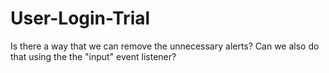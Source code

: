 # User-Login-Trial
Is there a way that we can remove the unnecessary alerts? Can we also do that using the the "input" event listener?

